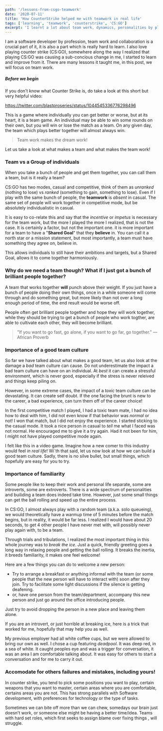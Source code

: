 ```yaml
---
path: '/lessons-from-csgo-teamwork'
date: '2020-07-11'
title: 'How CounterStrike helped me with teamwork in real life'
tags: ['learning', 'teamwork', 'counterstrike', 'CS:GO']
excerpt: 'I learnt a lot about team work, dynamics, personalities by playing CS:GO, a video game. These helped me immensely in my career, I am passing this knowledge along.'
---
```


I am a software developer by profession, team work and collaboration is a crucial part of it, it is also a part which is really hard to learn. I also love playing counter strike (CS:GO), somewhere along the way I realized that playing CS:GO was causing a sub-concious change in me, I started to learn and improve from it. There are many lessons it taught me, in this post, we will focus on team work.

##### Before we begin

If you don't know what Counter Strike is, do take a look at this short but very helpful video:

https://twitter.com/blastproseries/status/1044545336776298496

This is a game where individually you can get better or worse, but at its heart, it is a team game. An individual may be able to win some rounds on their own, but you will win or lose the match as a team. On any given day, the team which plays better together will almost always win.

> Team work makes the dream work!

Let us take a look at what makes a team and what makes the team work!

### Team vs a Group of individuals

When you take a bunch of people and get them together, you can call them a team, but is it really a team?

CS:GO has two modes, casual and competitive, think of them as _unranked_ (nothing to lose) vs _ranked_ (something to gain, something to lose). Even if I play with the same bunch of people, the **teamwork** is _absent_ in casual. The same set of people will work together in competitive mode, but be absolutely individualistic in casual.

It is easy to co-relate this and say that the _incentive_ or _impetus_ is necessary for the team work, but the more I played the more I realized, that is not the case. It is certainly a factor, but not the important one. it is more important for a team to have a "**Shared Goal**" that they **believe** in. You can call it a north star or a mission statement, but most importantly, a team must have something they agree on, believe in.

This allows individuals to still have their ambitions and targets, but a Shared Goal, allows it to come together harmoniously.

### Why do we need a team though? What if I just got a bunch of brilliant people together?

A team that works together **will** punch above their weight. If you just have a bunch of people doing their own things, once in a while someone will come through and do something great, but more likely than not over a long enough period of time, the end result would be worse off.

People often get brilliant people together and hope they will work together, while they should be trying to get a bunch of people who work togther, are able to cultivate each other, they will become brilliant.

> "If you want to go fast, go alone, if you want to go far, go together." — African Proverb

### Importance of a good team culture

So far we have talked about what makes a good team, let us also look at the damage a _bad_ team culture can cause. Do not underestimate the impact a bad team culture can have on an individual. At _best_ it can create a stressful environment, which is never good, especially if the stress is never releived and things keep piling on.

However, in some extreme cases, the impact of a _toxic_ team culture can be devastating. It can create self doubt. If the one facing the brunt is new to the career, a bad experience, can turn them off of the career choice!

In the first competitive match I played, I had a toxic team mate, I had no idea how to deal with him, I did not even know if that behavior was _normal_ or not! I won that match, but I did not enjoy the experience. I started sticking to the casual mode. It took a nice person in casual to _tell_ me what I faced was not normal. He encouraged me to give it a try again. Had it not been for him, I might not have played competitive mode again.

I felt like this in a video game. Imagine how a new comer to this industry would feel _in real life_! Wi`th that said, let us now look at how we can build a good team culture. Sadly, there is no silve bullet, but small things, which hopefully are easy for you to try.

### Importance of familiarity

Some people like to keep their work and personal life separate, some are introverts, some are extroverts. There is a wide spectrum of personalities and builiding a team does indeed take time. However, just some small things can get the ball rolling and speed up the entire process.

In CS:GO, I almost always play with a random team (a.k.a. solo queueing), we would theoretically have a warmup time of 5 minutes before the match begins, but in reality, it would be far less. I realized I would have about 20 seconds, to get 4 other people I have never met with, will possibly never play again with, to be a team.

Through trials and tribulations, I realized the most important thing in this whole journey was to _break the ice_. Just a quick, friendly greeting goes a long way in relaxing people and getting the ball rolling. It breaks the inertia, it breeds familiarity, it makes one feel welcome!

Here are a few things you can do to welcome a new person:

- Try to arrange a breakfast or anything informal with the team (or some people that the new person will have to interact with) soon after they join. Try to facilitate some light discussions if the silence is getting deafening.
- or, have one person from the team/department, accompany this new person and just go around the office introducing people.

Just try to avoid dropping the person in a new place and leaving them alone.

If you are an introvert, or just horrible at breaking ice, here is a trick that worked for me, hopefully that may help you as well.

My previous employer had all white coffee cups, but we were allowed to bring our own as well. I chose a cup featuring _deadpool_. It was deep red, in a sea of white. It caught peoples eye and was a trigger for conversation, it was an area I am comfortable talking about. It was easy for others to start a conversation and for me to carry it out.

### Accomodate for others failures and mistakes, including yours!

In counter strike, you tend to pick some positions you want to play, certain weapons that you want to master, certain areas where you are comfortable, certains areas you are not. This has strong parallels with Software development, with preferences for technology or the type of tasks.

Sometimes we can bite off more than we can chew, somedays our brain just doesn't work, or someone else might be having a better time/idea. Teams with hard set roles, which first seeks to assign blame over fixing things , will struggle.
